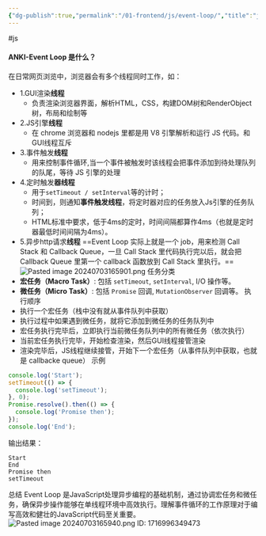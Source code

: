 ```yaml
---
{"dg-publish":true,"permalink":"/01-frontend/js/event-loop/","title":"js中事件循环是什么？","tags":["js","frontend"],"created":"2024-08-07T13:25:40.000+08:00","updated":"2024-12-02T14:55:25.859+08:00"}
---
```


#js
#### ANKI-Event Loop 是什么？
在日常网页浏览中，浏览器会有多个线程同时工作，如：
- 1.GUI渲染**线程**
	- 负责渲染浏览器界面，解析HTML，CSS，构建DOM树和RenderObject树，布局和绘制等
- 2.JS引擎**线程**
	- 在 chrome 浏览器和 nodejs 里都是用 V8 引擎解析和运行 JS 代码。和GUI线程互斥
- 3.事件触发**线程**
	- 用来控制事件循环,当一个事件被触发时该线程会把事件添加到待处理队列的队尾，等待 JS 引擎的处理
- 4.定时触发**器线程**
	- 用于`setTimeout / setInterval`等的计时；
	+ 时间到，则通知**事件触发线程**，将定时器对应的任务放入Js引擎的任务队列；
	+  HTML标准中要求，低于4ms的定时，时间间隔都算作4ms（也就是定时器最低时间间隔为4ms）。
- 5.异步http请求**线程**
==Event Loop 实际上就是一个 job，用来检测 Call Stack 和 Callback Queue，一旦 Call Stack 里代码执行完以后，就会把 Callback Queue 里第一个 callback 函数放到 Call Stack 里执行。==
![Pasted image 20240703165901.png](/img/user/attachments/Pasted%20image%2020240703165901.png)
任务分类
- **宏任务（Macro Task）**: 包括 `setTimeout`, `setInterval`, I/O 操作等。
- **微任务（Micro Task）**: 包括 `Promise` 回调, `MutationObserver` 回调等。
执行顺序
- 执行一个宏任务（栈中没有就从事件队列中获取）
- 执行过程中如果遇到微任务，就将它添加到微任务的任务队列中
- 宏任务执行完毕后，立即执行当前微任务队列中的所有微任务（依次执行）
- 当前宏任务执行完毕，开始检查渲染，然后GUI线程接管渲染
- 渲染完毕后，JS线程继续接管，开始下一个宏任务（从事件队列中获取，也就是 callbacke queue）
示例
```javascript
console.log('Start');
setTimeout(() => {
  console.log('setTimeout');
}, 0);
Promise.resolve().then(() => {
  console.log('Promise then');
});
console.log('End');
```
输出结果：
```
Start
End
Promise then
setTimeout
```
总结
Event Loop 是JavaScript处理异步编程的基础机制，通过协调宏任务和微任务，确保异步操作能够在单线程环境中高效执行。理解事件循环的工作原理对于编写高效和健壮的JavaScript代码至关重要。
![Pasted image 20240703165940.png](/img/user/attachments/Pasted%20image%2020240703165940.png)
ID: 1716996349473
